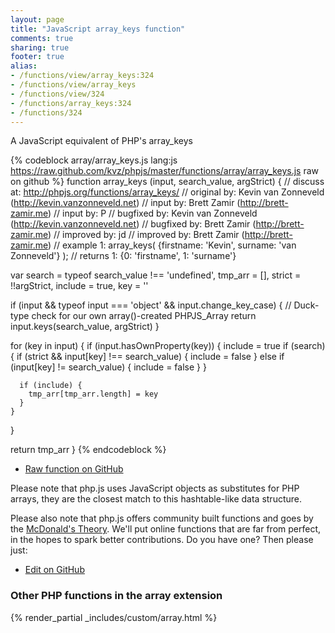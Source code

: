 ```yaml
---
layout: page
title: "JavaScript array_keys function"
comments: true
sharing: true
footer: true
alias:
- /functions/view/array_keys:324
- /functions/view/array_keys
- /functions/view/324
- /functions/array_keys:324
- /functions/324
---
```

<!-- Generated by Rakefile:build -->
A JavaScript equivalent of PHP's array_keys

{% codeblock array/array_keys.js lang:js https://raw.github.com/kvz/phpjs/master/functions/array/array_keys.js raw on github %}
function array_keys (input, search_value, argStrict) {
  //  discuss at: http://phpjs.org/functions/array_keys/
  // original by: Kevin van Zonneveld (http://kevin.vanzonneveld.net)
  //    input by: Brett Zamir (http://brett-zamir.me)
  //    input by: P
  // bugfixed by: Kevin van Zonneveld (http://kevin.vanzonneveld.net)
  // bugfixed by: Brett Zamir (http://brett-zamir.me)
  // improved by: jd
  // improved by: Brett Zamir (http://brett-zamir.me)
  //   example 1: array_keys( {firstname: 'Kevin', surname: 'van Zonneveld'} );
  //   returns 1: {0: 'firstname', 1: 'surname'}

  var search = typeof search_value !== 'undefined',
    tmp_arr = [],
    strict = !!argStrict,
    include = true,
    key = ''

  if (input && typeof input === 'object' && input.change_key_case) {
    // Duck-type check for our own array()-created PHPJS_Array
    return input.keys(search_value, argStrict)
  }

  for (key in input) {
    if (input.hasOwnProperty(key)) {
      include = true
      if (search) {
        if (strict && input[key] !== search_value) {
          include = false
        } else if (input[key] != search_value) {
          include = false
        }
      }

      if (include) {
        tmp_arr[tmp_arr.length] = key
      }
    }
  }

  return tmp_arr
}
{% endcodeblock %}

 - [Raw function on GitHub](https://github.com/kvz/phpjs/blob/master/functions/array/array_keys.js)

Please note that php.js uses JavaScript objects as substitutes for PHP arrays, they are 
the closest match to this hashtable-like data structure. 

Please also note that php.js offers community built functions and goes by the 
[McDonald's Theory](https://medium.com/what-i-learned-building/9216e1c9da7d). We'll put online 
functions that are far from perfect, in the hopes to spark better contributions. 
Do you have one? Then please just: 

 - [Edit on GitHub](https://github.com/kvz/phpjs/edit/master/functions/array/array_keys.js)


### Other PHP functions in the array extension
{% render_partial _includes/custom/array.html %}
